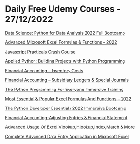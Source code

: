 # Daily Free Udemy Courses - 27/12/2022

[Data Science: Python for Data Analysis 2022 Full Bootcamp](https://www.udemy.com/course/mastering-python-data-handling-analysis-and-visualization/?couponCode=AEB4B92FF17A212C4769)
[Advanced Microsoft Excel Formulas & Functions – 2022](https://www.udemy.com/course/advanced-microsoft-excel-formulas-functions/?couponCode=ADVDEC26)
[Javascript Practicals Crash Course](https://www.udemy.com/course/javascript-practicals-crash-course/?couponCode=EB25CC851ACDE6D26667)
[Applied Python: Building Projects with Python Programming](https://www.udemy.com/course/applied-python-tiny-python-projects-fast-effective-course/?couponCode=6AF91A11DAC593273D23)
[Financial Accounting – Inventory Costs](https://www.udemy.com/course/financial-accounting-inventory-costs/?couponCode=06938DD1815673F0C8C0)
[Financial Accounting – Subsidiary Ledgers & Special Journals](https://www.udemy.com/course/financial-accounting-subsidiary-ledgers-special-journals/?couponCode=BE82744028D345645922)
[The Python Programming For Everyone Immersive Training](https://www.udemy.com/course/the-python-programming-for-anyone-immersive-training/?couponCode=F8E5833EE36005C7D535)
[Most Essential & Popular Excel Formulas And Functions – 2022](https://www.udemy.com/course/most-essential-popular-excel-formulas-and-functions/?couponCode=MOSTDEC26)
[The Python Developer Essentials 2022 Immersive Bootcamp](https://www.udemy.com/course/new-python-programming-the-complete-guide-2021-edition/?couponCode=B627BBBEE82DAFA16DAD)
[Financial Accounting-Adjusting Entries & Financial Statement](https://www.udemy.com/course/financial-accounting-adjusting-entries-financial-statement/?couponCode=41328968817281E4EA96)
[Advanced Usage Of Excel Vlookup,Hlookup,Index,Match & More](https://www.udemy.com/course/advanced-usage-of-excel-vlookuphlookupindexmatch-more/?couponCode=VLOOKDEC26)
[Complete Advanced Data Entry Application in Microsoft Excel](https://www.udemy.com/course/create-advanced-data-entry-application-in-microsoft-excel/?couponCode=DATADEC26)
